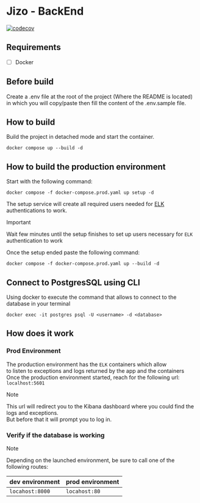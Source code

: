 # Jizo - BackEnd
[![codecov](https://codecov.io/gh/MDSU-Jizo/back/graph/badge.svg?token=WXSWLAGA9R)](https://codecov.io/gh/MDSU-Jizo/back)

## Requirements

- [ ] Docker

## Before build

Create a .env file at the root of the project (Where the README is located) in which you will copy/paste then fill the content of the .env.sample file.

## How to build

Build the project in detached mode and start the container.
```shell
docker compose up --build -d 
```

## How to build the production environment

Start with the following command:
```shell
docker compose -f docker-compose.prod.yaml up setup -d
```

The setup service will create all required users needed for [ELK](https://github.com/deviantony/docker-elk/tree/main) authentications to work.

> [!IMPORTANT]
> Wait few minutes until the setup finishes to set up users necessary for `ELK` authentication to work

Once the setup ended paste the following command:

```shell
docker compose -f docker-compose.prod.yaml up --build -d
```

## Connect to PostgresSQL using CLI

Using docker to execute the command that allows to connect to the database in your terminal
```shell
docker exec -it postgres psql -U <username> -d <database>
```

## How does it work
### Prod Environment

The production environment has the `ELK` containers which allow \
to listen to exceptions and logs returned by the app and the containers \
Once the production environment started, reach for the following url: `localhost:5601` 

> [!NOTE]
> This url will redirect you to the Kibana dashboard where you could find the logs and exceptions. \
> But before that it will prompt you to log in. 

### Verify if the database is working

> [!NOTE]
> Depending on the launched environment, be sure to call one of the following routes:

| dev environment | prod environment |
|-----------------|------------------|
| `locahost:8000` | `locahost:80`    |
